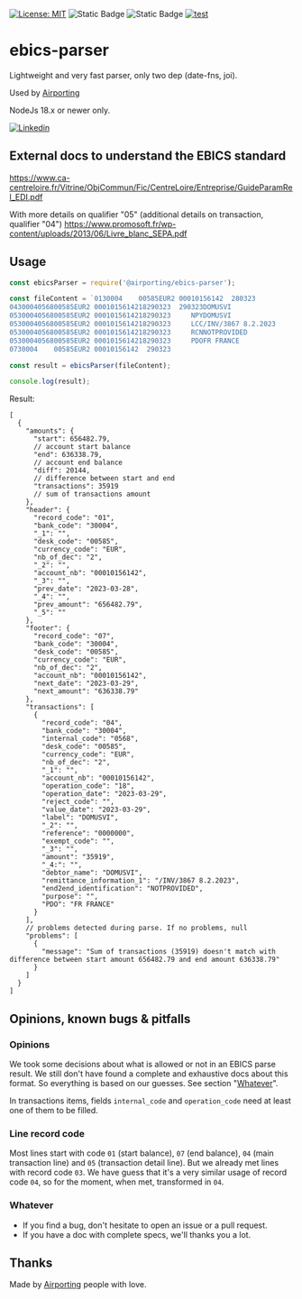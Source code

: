 [![License: MIT](https://img.shields.io/badge/License-MIT-yellow.svg)](https://opensource.org/licenses/MIT)
![Static Badge](https://img.shields.io/badge/coverage-87.86-brightgreen)
![Static Badge](https://img.shields.io/badge/release-1.13.6-blue)
[![test](https://github.com/airporting/ebics-parser/actions/workflows/test.yml/badge.svg)](https://github.com/airporting/ebics-parser/actions/workflows/test.yml)

# ebics-parser

Lightweight and very fast parser, only two dep (date-fns, joi).

Used by [Airporting](https://www.airporting.com)

NodeJs 18.x or newer only.

[![Linkedin](https://img.shields.io/badge/LinkedIn-0077B5?style=for-the-badge&logo=linkedin&logoColor=white)](https://www.linkedin.com/company/airporting)

## External docs to understand the EBICS standard

https://www.ca-centreloire.fr/Vitrine/ObjCommun/Fic/CentreLoire/Entreprise/GuideParamRel_EDI.pdf

With more details on qualifier "05" (additional details on transaction, qualifier "04")
https://www.promosoft.fr/wp-content/uploads/2013/06/Livre_blanc_SEPA.pdf

## Usage

```javascript
const ebicsParser = require('@airporting/ebics-parser');

const fileContent = `0130004    00585EUR2 00010156142  280323                                                  0000006564827I
0430004056800585EUR2 0001015614218290323  290323DOMUSVI                          0000000  0000000359190{
0530004056800585EUR2 0001015614218290323     NPYDOMUSVI
0530004056800585EUR2 0001015614218290323     LCC/INV/3867 8.2.2023
0530004056800585EUR2 0001015614218290323     RCNNOTPROVIDED
0530004056800585EUR2 0001015614218290323     PDOFR FRANCE
0730004    00585EUR2 00010156142  290323                                                  0000006363387I`;

const result = ebicsParser(fileContent);

console.log(result);
```

Result:

```json5
[
  {
    "amounts": {
      "start": 656482.79,
      // account start balance
      "end": 636338.79,
      // account end balance
      "diff": 20144,
      // difference between start and end
      "transactions": 35919
      // sum of transactions amount
    },
    "header": {
      "record_code": "01",
      "bank_code": "30004",
      "_1": "",
      "desk_code": "00585",
      "currency_code": "EUR",
      "nb_of_dec": "2",
      "_2": "",
      "account_nb": "00010156142",
      "_3": "",
      "prev_date": "2023-03-28",
      "_4": "",
      "prev_amount": "656482.79",
      "_5": ""
    },
    "footer": {
      "record_code": "07",
      "bank_code": "30004",
      "desk_code": "00585",
      "currency_code": "EUR",
      "nb_of_dec": "2",
      "account_nb": "00010156142",
      "next_date": "2023-03-29",
      "next_amount": "636338.79"
    },
    "transactions": [
      {
        "record_code": "04",
        "bank_code": "30004",
        "internal_code": "0568",
        "desk_code": "00585",
        "currency_code": "EUR",
        "nb_of_dec": "2",
        "_1": "",
        "account_nb": "00010156142",
        "operation_code": "18",
        "operation_date": "2023-03-29",
        "reject_code": "",
        "value_date": "2023-03-29",
        "label": "DOMUSVI",
        "_2": "",
        "reference": "0000000",
        "exempt_code": "",
        "_3": "",
        "amount": "35919",
        "_4:": "",
        "debtor_name": "DOMUSVI",
        "remittance_information_1": "/INV/3867 8.2.2023",
        "end2end_identification": "NOTPROVIDED",
        "purpose": "",
        "PDO": "FR FRANCE"
      }
    ],
    // problems detected during parse. If no problems, null
    "problems": [
      {
        "message": "Sum of transactions (35919) doesn't match with difference between start amount 656482.79 and end amount 636338.79"
      }
    ]
  }
]
```

## Opinions, known bugs & pitfalls

### Opinions

We took some decisions about what is allowed or not in an EBICS parse result. We still don't have found a complete and exhaustive docs about this format. So
everything is based on our guesses. See section "[Whatever](#whatever)".

In transactions items, fields `internal_code` and `operation_code` need at least one of them to be filled.

### Line record code

Most lines start with code `01` (start balance), `07` (end balance), `04` (main transaction line) and `05` (transaction detail line). But we already met lines
with record code `03`. We have guess that it's a very similar usage of record code `04`, so for the moment, when met, transformed in `04`.

### Whatever

- If you find a bug, don't hesitate to open an issue or a pull request.
- If you have a doc with complete specs, we'll thanks you a lot.

## Thanks

Made by [Airporting](https://www.airporting.com) people with love.


